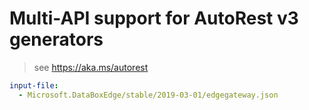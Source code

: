 # Multi-API support for AutoRest v3 generators

> see https://aka.ms/autorest

``` yaml $(enable-multi-api)
input-file:
  - Microsoft.DataBoxEdge/stable/2019-03-01/edgegateway.json
```
